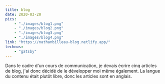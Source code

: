 ```yaml
---
title: blog
date: 2020-03-20
pics: 
    - "./images/blog1.png"
    - "./images/blog2.png"
    - "./images/blog3.png"
    - "./images/blog4.png"
link: "https://nathanbilleau-blog.netlify.app/"
technos: 
    - "gatsby"
---
```


Dans le cadre  d'un cours de communication, je devais écrire cinq articles de blog, j'ai donc décidé de le développer moi même également. La langue du contenu était plutôt libre, donc les articles sont en anglais.